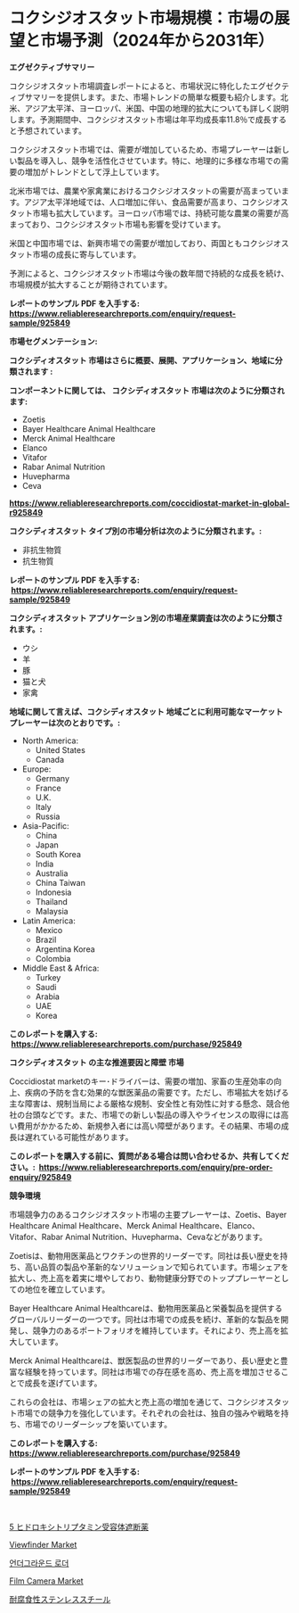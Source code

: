 <p><h1>コクシジオスタット市場規模：市場の展望と市場予測（2024年から2031年）</h1></p><p><strong>エグゼクティブサマリー</strong></p>
<p><p>コクシジオスタット市場調査レポートによると、市場状況に特化したエグゼクティブサマリーを提供します。また、市場トレンドの簡単な概要も紹介します。北米、アジア太平洋、ヨーロッパ、米国、中国の地理的拡大についても詳しく説明します。予測期間中、コクシジオスタット市場は年平均成長率11.8％で成長すると予想されています。</p><p>コクシジオスタット市場では、需要が増加しているため、市場プレーヤーは新しい製品を導入し、競争を活性化させています。特に、地理的に多様な市場での需要の増加がトレンドとして浮上しています。</p><p>北米市場では、農業や家禽業におけるコクシジオスタットの需要が高まっています。アジア太平洋地域では、人口増加に伴い、食品需要が高まり、コクシジオスタット市場も拡大しています。ヨーロッパ市場では、持続可能な農業の需要が高まっており、コクシジオスタット市場も影響を受けています。</p><p>米国と中国市場では、新興市場での需要が増加しており、両国ともコクシジオスタット市場の成長に寄与しています。</p><p>予測によると、コクシジオスタット市場は今後の数年間で持続的な成長を続け、市場規模が拡大することが期待されています。</p></p>
<p><strong>レポートのサンプル PDF を入手する: <a href="https://www.reliableresearchreports.com/enquiry/request-sample/925849">https://www.reliableresearchreports.com/enquiry/request-sample/925849</a></strong></p>
<p><strong>市場セグメンテーション:</strong></p>
<p><strong> コクシディオスタット 市場はさらに概要、展開、アプリケーション、地域に分類されます :</strong></p>
<p><strong>コンポーネントに関しては、 コクシディオスタット 市場は次のように分類されます: &nbsp;</strong></p>
<p><ul><li>Zoetis</li><li>Bayer Healthcare Animal Healthcare</li><li>Merck Animal Healthcare</li><li>Elanco</li><li>Vitafor</li><li>Rabar Animal Nutrition</li><li>Huvepharma</li><li>Ceva</li></ul></p>
<p><strong><a href="https://www.reliableresearchreports.com/coccidiostat-market-in-global-r925849">https://www.reliableresearchreports.com/coccidiostat-market-in-global-r925849</a></strong></p>
<p><strong> コクシディオスタット タイプ別の市場分析は次のように分類されます。:</strong></p>
<p><ul><li>非抗生物質</li><li>抗生物質</li></ul></p>
<p><strong>レポートのサンプル PDF を入手する: &nbsp;<a href="https://www.reliableresearchreports.com/enquiry/request-sample/925849">https://www.reliableresearchreports.com/enquiry/request-sample/925849</a></strong></p>
<p><strong> コクシディオスタット アプリケーション別の市場産業調査は次のように分類されます。:</strong></p>
<p><ul><li>ウシ</li><li>羊</li><li>豚</li><li>猫と犬</li><li>家禽</li></ul></p>
<p><strong>地域に関して言えば、コクシディオスタット 地域ごとに利用可能なマーケットプレーヤーは次のとおりです。:</strong></p>
<p><ul>
    <li>
        North America:
        <ul>
            <li>United States</li>
            <li>Canada</li>
        </ul>
    </li>
    <li>
        Europe:
        <ul>
            <li>Germany</li>
            <li>France</li>
            <li>U.K.</li>
            <li>Italy</li>
            <li>Russia</li>
        </ul>
    </li>
    <li>
        Asia-Pacific:
        <ul>
            <li>China</li>
            <li>Japan</li>
            <li>South Korea</li>
            <li>India</li>
            <li>Australia</li>
            <li>China Taiwan</li>
            <li>Indonesia</li>
            <li>Thailand</li>
            <li>Malaysia</li>
        </ul>
    </li>
    <li>
        Latin America:
        <ul>
            <li>Mexico</li>
            <li>Brazil</li>
            <li>Argentina Korea</li>
            <li>Colombia</li>
        </ul>
    </li>
    <li>
        Middle East & Africa:
        <ul>
            <li>Turkey</li>
            <li>Saudi</li>
            <li>Arabia</li>
            <li>UAE</li>
            <li>Korea</li>
        </ul>
    </li>
    </ul></p>
<p><strong>このレポートを購入する: &nbsp;<a href="https://www.reliableresearchreports.com/purchase/925849">https://www.reliableresearchreports.com/purchase/925849</a></strong></p>
<p><strong>コクシディオスタット の主な推進要因と障壁 市場</strong></p>
<p><p>Coccidiostat marketのキー･ドライバーは、需要の増加、家畜の生産効率の向上、疾病の予防を含む効果的な獣医薬品の需要です。ただし、市場拡大を妨げる主な障害は、規制当局による厳格な規制、安全性と有効性に対する懸念、競合他社の台頭などです。また、市場での新しい製品の導入やライセンスの取得には高い費用がかかるため、新規参入者には高い障壁があります。その結果、市場の成長は遅れている可能性があります。</p></p>
<p><strong>このレポートを購入する前に、質問がある場合は問い合わせるか、共有してください。:&nbsp; <a href="https://www.reliableresearchreports.com/enquiry/pre-order-enquiry/925849">https://www.reliableresearchreports.com/enquiry/pre-order-enquiry/925849</a></strong></p>
<p><strong>競争環境</strong></p>
<p><p>市場競争力のあるコクシジオスタット市場の主要プレーヤーは、Zoetis、Bayer Healthcare Animal Healthcare、Merck Animal Healthcare、Elanco、Vitafor、Rabar Animal Nutrition、Huvepharma、Cevaなどがあります。</p><p>Zoetisは、動物用医薬品とワクチンの世界的リーダーです。同社は長い歴史を持ち、高い品質の製品や革新的なソリューションで知られています。市場シェアを拡大し、売上高を着実に増やしており、動物健康分野でのトッププレーヤーとしての地位を確立しています。</p><p>Bayer Healthcare Animal Healthcareは、動物用医薬品と栄養製品を提供するグローバルリーダーの一つです。同社は市場での成長を続け、革新的な製品を開発し、競争力のあるポートフォリオを維持しています。それにより、売上高を拡大しています。</p><p>Merck Animal Healthcareは、獣医製品の世界的リーダーであり、長い歴史と豊富な経験を持っています。同社は市場での存在感を高め、売上高を増加させることで成長を遂げています。</p><p>これらの会社は、市場シェアの拡大と売上高の増加を通じて、コクシジオスタット市場での競争力を強化しています。それぞれの会社は、独自の強みや戦略を持ち、市場でのリーダーシップを築いています。</p></p>
<p><strong>このレポートを購入する: &nbsp; <a href="https://www.reliableresearchreports.com/purchase/925849">https://www.reliableresearchreports.com/purchase/925849</a></strong></p>
<p><strong>レポートのサンプル PDF を入手する: &nbsp;<a href="https://www.reliableresearchreports.com/enquiry/request-sample/925849">https://www.reliableresearchreports.com/enquiry/request-sample/925849</a></strong><strong></strong></p>
<p>&nbsp;</p>
<p><p><a href="https://medium.com/@carmenfery2023/5-%E3%83%92%E3%83%89%E3%83%AD%E3%82%AD%E3%82%B7%E3%83%88%E3%83%AA%E3%83%97%E3%82%BF%E3%83%9F%E3%83%B3%E5%8F%97%E5%AE%B9%E4%BD%93%E3%83%96%E3%83%AD%E3%83%83%E3%82%AB%E3%83%BC%E3%83%9E%E3%83%BC%E3%82%B1%E3%83%83%E3%83%88%E3%81%AE%E5%88%86%E6%9E%90-%E3%82%B0%E3%83%AD%E3%83%BC%E3%83%90%E3%83%AB%E7%94%A3%E6%A5%AD%E3%81%AE%E5%B1%95%E6%9C%9B%E3%81%A8%E4%BA%88%E6%B8%AC-2024%E5%B9%B4%E3%81%8B%E3%82%892031%E5%B9%B4-416c4c750442">5 ヒドロキシトリプタミン受容体遮断薬</a></p><p><a href="https://www.linkedin.com/pulse/viewfinder-market-size-growth-forecast-from-2024-2031-informonkey-b3wse?trackingId=H%2FtPJfX6j9b2IqIs9MNY6g%3D%3D">Viewfinder Market</a></p><p><a href="https://github.com/rsg307664904/Market-Research-Report-List-1/blob/main/877501021001.md">언더그라운드 로더</a></p><p><a href="https://www.linkedin.com/pulse/film-camera-market-comprehensive-report-its-share-amp-growth-9tyye?trackingId=mr7ozI6e%2B6yOpG2N%2FJvWYg%3D%3D">Film Camera Market</a></p><p><a href="https://medium.com/@ashleyivingston5656/%E8%80%90%E9%A3%9F%E6%80%A7%E3%82%B9%E3%83%86%E3%83%B3%E3%83%AC%E3%82%B9%E9%8B%BC%E5%B8%82%E5%A0%B4-2031%E5%B9%B4%E3%81%BE%E3%81%A7%E3%81%AE%E5%8B%95%E5%90%91-%E4%BA%88%E6%B8%AC-%E7%AB%B6%E4%BA%89%E5%88%86%E6%9E%90-bf6b94ad5893">耐腐食性ステンレススチール</a></p></p>